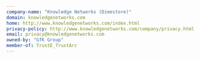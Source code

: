 ```yaml
---
company-name: "Knowledge Networks (Dimestore)"
domain: knowledgenetworks.com
home: http://www.knowledgenetworks.com/index.html
privacy-policy: http://www.knowledgenetworks.com/company/privacy.html
email: privacy@knowledgenetworks.com
owned-by: "GfK Group"
member-of: TrustE_TrustArc
---
```




